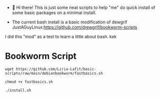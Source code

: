- 👋 Hi there!
This is just some neat scripts to help "me" do quick install of some basic packages on a minimal install.

- The current bash install is a basic modification of dewgrif JustAGuyLinux:https://github.com/drewgrif/bookworm-scripts

I did this "mod" as a test to learn a little about bash. kek
# Bookworm Script
```
wget https://github.com/Liria-Lafit/basic-scripts/raw/main/debianbookworm/fastbasics.sh

chmod +x fastbasics.sh

./install.sh
```
